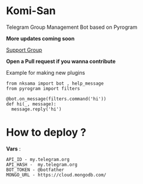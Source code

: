 # Komi-San

Telegram Group Management Bot based on Pyrogram

<b> More updates coming soon </b>

[Support Group](https://t.me/Komisan_Support)

<b> Open a Pull request
if you wanna contribute </b>


Example for making new plugins

```
from nksama import bot , help_message
from pyrogram import filters

@bot.on_message(filters.command('hi'))
def hi(_, message):
  message.reply('hi')
```

# How to deploy ?

__Vars__ :

```
API_ID - my.telegram.org
API_HASH -  my.telegram.org
BOT_TOKEN - @botfather
MONGO_URL - https://cloud.mongodb.com/
```
